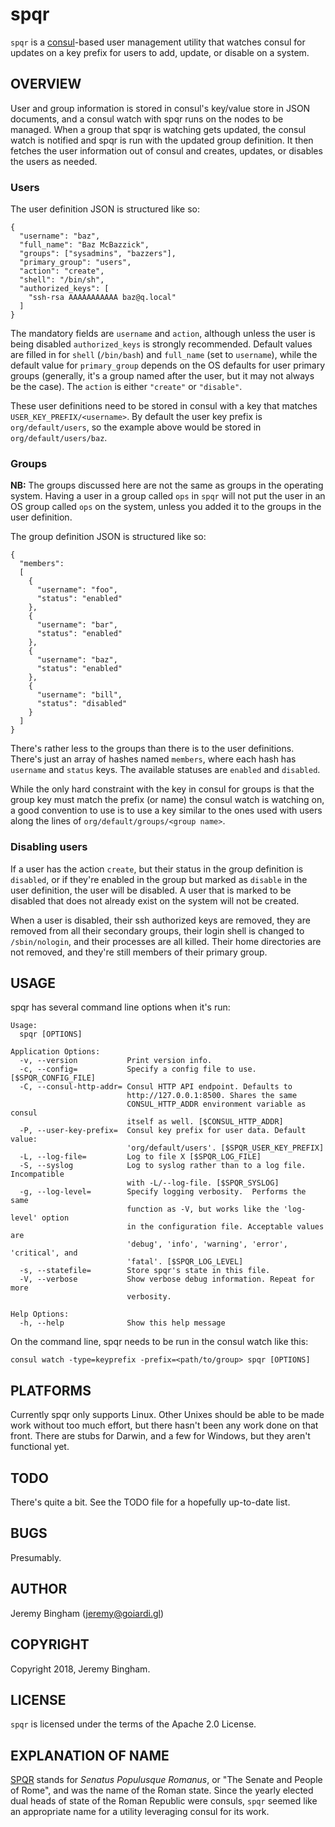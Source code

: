 spqr
====

`spqr` is a [consul](https://www.consul.io/)-based user management utility that watches consul for updates on a key prefix for users to add, update, or disable on a system.

OVERVIEW
--------

User and group information is stored in consul's key/value store in JSON documents, and a consul watch with spqr runs on the nodes to be managed. When a group that spqr is watching gets updated, the consul watch is notified and spqr is run with the updated group definition. It then fetches the user information out of consul and creates, updates, or disables the users as needed.

### Users

The user definition JSON is structured like so:

```
{
  "username": "baz",
  "full_name": "Baz McBazzick",
  "groups": ["sysadmins", "bazzers"],
  "primary_group": "users",
  "action": "create",
  "shell": "/bin/sh",
  "authorized_keys": [
    "ssh-rsa AAAAAAAAAAA baz@q.local"
  ]
}
```

The mandatory fields are `username` and `action`, although unless the user is being disabled `authorized_keys` is strongly recommended. Default values are filled in for `shell` (`/bin/bash`) and `full_name` (set to `username`), while the default value for `primary_group` depends on the OS defaults for user primary groups (generally, it's a group named after the user, but it may not always be the case). The `action` is either `"create"` or `"disable"`.

These user definitions need to be stored in consul with a key that matches `USER_KEY_PREFIX/<username>`. By default the user key prefix is `org/default/users`, so the example above would be stored in `org/default/users/baz`.

### Groups

**NB:** The groups discussed here are not the same as groups in the operating system. Having a user in a group called `ops` in `spqr` will not put the user in an OS group called `ops` on the system, unless you added it to the groups in the user definition.

The group definition JSON is structured like so:

```
{
  "members":
  [
    {
      "username": "foo",
      "status": "enabled"
    },
    {
      "username": "bar",
      "status": "enabled"
    },
    {
      "username": "baz",
      "status": "enabled"
    },
    {
      "username": "bill",
      "status": "disabled"
    }
  ]
}
```

There's rather less to the groups than there is to the user definitions. There's just an array of hashes named `members`, where each hash has `username` and `status` keys. The available statuses are `enabled` and `disabled`. 

While the only hard constraint with the key in consul for groups is that the group key must match the prefix (or name) the consul watch is watching on, a good convention to use is to use a key similar to the ones used with users along the lines of `org/default/groups/<group name>`.

### Disabling users

If a user has the action `create`, but their status in the group definition is `disabled`, or if they're enabled in the group but marked as `disable` in the user definition, the user will be disabled. A user that is marked to be disabled that does not already exist on the system will not be created.

When a user is disabled, their ssh authorized keys are removed, they are removed from all their secondary groups, their login shell is changed to `/sbin/nologin`, and their processes are all killed. Their home directories are not removed, and they're still members of their primary group.

USAGE
-----

spqr has several command line options when it's run:

```
Usage:
  spqr [OPTIONS]

Application Options:
  -v, --version           Print version info.
  -c, --config=           Specify a config file to use. [$SPQR_CONFIG_FILE]
  -C, --consul-http-addr= Consul HTTP API endpoint. Defaults to
                          http://127.0.0.1:8500. Shares the same
                          CONSUL_HTTP_ADDR environment variable as consul
                          itself as well. [$CONSUL_HTTP_ADDR]
  -P, --user-key-prefix=  Consul key prefix for user data. Default value:
                          'org/default/users'. [$SPQR_USER_KEY_PREFIX]
  -L, --log-file=         Log to file X [$SPQR_LOG_FILE]
  -S, --syslog            Log to syslog rather than to a log file. Incompatible
                          with -L/--log-file. [$SPQR_SYSLOG]
  -g, --log-level=        Specify logging verbosity.  Performs the same
                          function as -V, but works like the 'log-level' option
                          in the configuration file. Acceptable values are
                          'debug', 'info', 'warning', 'error', 'critical', and
                          'fatal'. [$SPQR_LOG_LEVEL]
  -s, --statefile=        Store spqr's state in this file.
  -V, --verbose           Show verbose debug information. Repeat for more
                          verbosity.

Help Options:
  -h, --help              Show this help message
```

On the command line, spqr needs to be run in the consul watch like this:

```
consul watch -type=keyprefix -prefix=<path/to/group> spqr [OPTIONS]
```

PLATFORMS
---------

Currently spqr only supports Linux. Other Unixes should be able to be made work without too much effort, but there hasn't been any work done on that front. There are stubs for Darwin, and a few for Windows, but they aren't functional yet.

TODO
----

There's quite a bit. See the TODO file for a hopefully up-to-date list.

BUGS
----

Presumably.

AUTHOR
------

Jeremy Bingham (<jeremy@goiardi.gl>)

COPYRIGHT
---------

Copyright 2018, Jeremy Bingham.

LICENSE
-------

`spqr` is licensed under the terms of the Apache 2.0 License.

EXPLANATION OF NAME
-------------------

[SPQR](https://en.wikipedia.org/wiki/SPQR) stands for *Senatus Populusque Romanus*, or "The Senate and People of Rome", and was the name of the Roman state. Since the yearly elected dual heads of state of the Roman Republic were consuls, `spqr` seemed like an appropriate name for a utility leveraging consul for its work.
